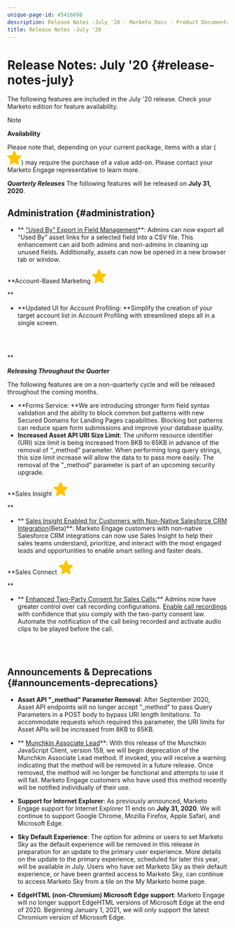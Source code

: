 ```yaml
---
unique-page-id: 45416698
description: Release Notes -July '20 - Marketo Docs - Product Documentation
title: Release Notes -July '20
---
```


# Release Notes: July '20 {#release-notes-july}

The following features are included in the July '20 release. Check your Marketo edition for feature availability.

>[!NOTE]
>
>**Availability**
>
>Please note that, depending on your current package, items with a star ( ![(star)](assets/star-yellow.svg)) may require the purchase of a value add-on. Please contact your Marketo Engage representative to learn more.

***Quarterly Releases*** The following features will be released on **July 31, 2020**.

## Administration {#administration}

* ** [“Used By” Export in Field Management](https://docs.marketo.com/x/hAK1Ag)**: Admins can now export all “Used By” asset links for a selected field into a CSV file. This enhancement can aid both admins and non-admins in cleaning up unused fields. Additionally, assets can now be opened in a new browser tab or window.

**Account-Based Marketing ![(star)](assets/star-yellow.svg)

**

* **Updated UI for Account Profiling: **Simplify the creation of your target account list in Account Profiling with streamlined steps all in a single screen.

<br>&nbsp;

**

***Releasing Throughout the Quarter***

The following features are on a non-quarterly cycle and will be released throughout the coming months.

* **Forms Service: **We are introducing stronger form field syntax validation and the ability to block common bot patterns with new Secured Domains for Landing Pages capabilities. Blocking bot patterns can reduce spam form submissions and improve your database quality. 
* **Increased Asset API URI Size Limit**: The uniform resource identifier (URI) size limit is being increased from 8KB to 65KB in advance of the removal of “_method” parameter. When performing long query strings, this size limit increase will allow the data to to pass more easily. The removal of the "_method" parameter is part of an upcoming security upgrade.

**Sales Insight  ![(star)](assets/star-yellow.svg)

**

* ** [Sales Insight Enabled for Customers with Non-Native Salesforce CRM Integration](https://docs.marketo.com/x/pQK1Ag)(Beta)**: Marketo Engage customers with non-native Salesforce CRM integrations can now use Sales Insight to help their sales teams understand, prioritize, and interact with the most engaged leads and opportunities to enable smart selling and faster deals.

**Sales Connect ![(star)](assets/star-yellow.svg)

**

* ** [Enhanced Two-Party Consent for Sales Calls:](https://docs.marketo.com/x/dgC1Ag)** Admins now have greater control over call recording configurations. [Enable call recordings](https://docs.marketo.com/x/dAC1Ag) with confidence that you comply with the two-party consent law. Automate the notification of the call being recorded and activate audio clips to be played before the call.

<br>&nbsp;

## Announcements & Deprecations {#announcements-deprecations}

* **Asset API "_method" Parameter Removal**: After September 2020, Asset API endpoints will no longer accept "_method" to pass Query Parameters in a POST body to bypass URI length limitations. To accommodate requests which required this parameter, the URI limits for Asset APIs will be increased from 8KB to 65KB. 
* ** [Munchkin Associate Lead](https://developers.marketo.com/blog/deprecation-of-munchkin-associate-lead-method/)**: With this release of the Munchkin JavaScript Client, version 159, we will begin deprecation of the Munchkin Associate Lead method. If invoked, you will receive a warning indicating that the method will be removed in a future release. Once removed, the method will no longer be functional and attempts to use it will fail. Marketo Engage customers who have used this method recently will be notified individually of their use. 
* **Support for Internet Explorer**: As previously announced, Marketo Engage support for Internet Explorer 11 ends on **July 31, 2020**. We will continue to support Google Chrome, Mozilla Firefox, Apple Safari, and Microsoft Edge.

* **Sky Default Experience**: The option for admins or users to set Marketo Sky as the default experience will be removed in this release in preparation for an update to the primary user experience. More details on the update to the primary experience, scheduled for later this year, will be available in July. Users who have set Marketo Sky as their default experience, or have been granted access to Marketo Sky, can continue to access Marketo Sky from a tile on the My Marketo home page.
* **EdgeHTML (non-Chromium) Microsoft Edge support**: Marketo Engage will no longer support EdgeHTML versions of Microsoft Edge at the end of 2020. Beginning January 1, 2021, we will only support the latest Chromium version of Microsoft Edge.

